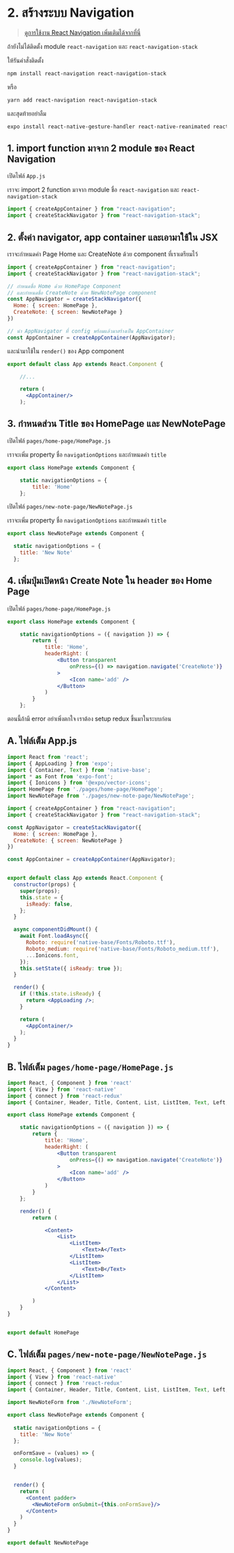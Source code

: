 
# 2. สร้างระบบ Navigation

> [ดูการใช้งาน React Navigation เพิ่มเติมได้จากที่นี่ ](https://reactnavigation.org/)

ถ้ายังไม่ได้ติดตั้ง module `react-navigation` และ `react-navigation-stack`

ให้รันคำสั่งติดตั้ง 

```bash
npm install react-navigation react-navigation-stack
```
หรือ
```bash
yarn add react-navigation react-navigation-stack
```

และสุดท้ายอย่าลืม

```bash
expo install react-native-gesture-handler react-native-reanimated react-native-screens react-native-safe-area-context @react-native-community/masked-view
```

## 1. import function มาจาก 2 module ของ React Navigation

เปิดไฟล์ `App.js`
 
เราจะ import 2 function มาจาก module ชื่อ `react-navigation` และ `react-navigation-stack`

```js
import { createAppContainer } from "react-navigation";
import { createStackNavigator } from "react-navigation-stack";
```

## 2. ตั้งค่า navigator, app container และเอามาใช้ใน JSX

เราจะกำหนดค่า Page Home และ CreateNote ด้วย component ที่เราเตรียมไว้

```js
import { createAppContainer } from "react-navigation";
import { createStackNavigator } from "react-navigation-stack";

// กำหนดชื่อ Home ด้วย HomePage Component
// และกำหนดชื่อ CreateNote ด้วย NewNotePage component
const AppNavigator = createStackNavigator({
  Home: { screen: HomePage },
  CreateNote: { screen: NewNotePage }
})

// นำ AppNavigator ที่ config พร้อมแล้วมาสร้างเป็น AppContainer
const AppContainer = createAppContainer(AppNavigator);
```

และนำมาใช้ใน `render()` ของ App component 

```jsx
export default class App extends React.Component {

    //...

    return (
      <AppContainer/>
    );
```

## 3. กำหนดส่วน Title ของ HomePage และ NewNotePage

เปิดไฟล์ `pages/home-page/HomePage.js`

เราจะเพิ่ม property ชื่อ `navigationOptions` และกำหนดค่า `title`

```js
export class HomePage extends Component {

    static navigationOptions = {
        title: 'Home'
    };

```

เปิดไฟล์ `pages/new-note-page/NewNotePage.js`

เราจะเพิ่ม property ชื่อ `navigationOptions` และกำหนดค่า `title`

```js
export class NewNotePage extends Component {

  static navigationOptions = {
    title: 'New Note'
  };

```


## 4. เพิ่มปุ่มเปิดหน้า Create Note ใน header ของ Home Page

เปิดไฟล์ `pages/home-page/HomePage.js`


```jsx
export class HomePage extends Component {

    static navigationOptions = ({ navigation }) => {
        return {
            title: 'Home',
            headerRight: (
                <Button transparent
                    onPress={() => navigation.navigate('CreateNote')}
                >
                    <Icon name='add' />
                </Button>
            )
        }
    };
```

ตอนนี้ถ้ามี error อย่าเพิ่งตกใจ เราต้อง setup redux ขึ้นมาในระบบก่อน

## A. ไฟล์เต็ม App.js

```jsx
import React from 'react';
import { AppLoading } from 'expo';
import { Container, Text } from 'native-base';
import * as Font from 'expo-font';
import { Ionicons } from '@expo/vector-icons';
import HomePage from './pages/home-page/HomePage';
import NewNotePage from './pages/new-note-page/NewNotePage';

import { createAppContainer } from "react-navigation";
import { createStackNavigator } from "react-navigation-stack";

const AppNavigator = createStackNavigator({
  Home: { screen: HomePage },
  CreateNote: { screen: NewNotePage }
})

const AppContainer = createAppContainer(AppNavigator);


export default class App extends React.Component {
  constructor(props) {
    super(props);
    this.state = {
      isReady: false,
    };
  }

  async componentDidMount() {
    await Font.loadAsync({
      Roboto: require('native-base/Fonts/Roboto.ttf'),
      Roboto_medium: require('native-base/Fonts/Roboto_medium.ttf'),
      ...Ionicons.font,
    });
    this.setState({ isReady: true });
  }

  render() {
    if (!this.state.isReady) {
      return <AppLoading />;
    }

    return (
      <AppContainer/>
    );
  }
}
```


## B. ไฟล์เต็ม `pages/home-page/HomePage.js`

```jsx
import React, { Component } from 'react'
import { View } from 'react-native'
import { connect } from 'react-redux'
import { Container, Header, Title, Content, List, ListItem, Text, Left, Right, Body, Button, Icon } from 'native-base';

export class HomePage extends Component {

    static navigationOptions = ({ navigation }) => {
        return {
            title: 'Home',
            headerRight: (
                <Button transparent
                    onPress={() => navigation.navigate('CreateNote')}
                >
                    <Icon name='add' />
                </Button>
            )
        }
    };

    render() {
        return (

            <Content>
                <List>
                    <ListItem>
                        <Text>A</Text>
                    </ListItem>
                    <ListItem>
                        <Text>B</Text>
                    </ListItem>
                </List>
            </Content>

        )
    }
}


export default HomePage
```

## C. ไฟล์เต็ม `pages/new-note-page/NewNotePage.js`

```jsx
import React, { Component } from 'react'
import { View } from 'react-native'
import { connect } from 'react-redux'
import { Container, Header, Title, Content, List, ListItem, Text, Left, Right, Body, Button, Item, Input, Label } from 'native-base';

import NewNoteForm from './NewNoteForm';

export class NewNotePage extends Component {
  
  static navigationOptions = {
    title: 'New Note'
  };

  onFormSave = (values) => {
    console.log(values);
  }


  render() {
    return (
      <Content padder>
        <NewNoteForm onSubmit={this.onFormSave}/>
      </Content>
    )
  }
}

export default NewNotePage
```
